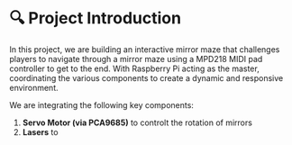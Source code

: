 # 🔍 Project Introduction
In this project, we are building an interactive mirror maze that challenges players to navigate through a mirror maze using a MPD218 MIDI pad controller to get to the end. With Raspberry Pi acting as the master, coordinating the various components to create a dynamic and responsive environment.

We are integrating the following key components:

1. **Servo Motor (via PCA9685)** to controlt the rotation of mirrors
2. **Lasers** to  
